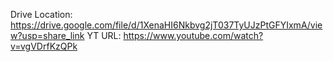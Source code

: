 Drive Location: https://drive.google.com/file/d/1XenaHI6Nkbvg2jT037TyUJzPtGFYIxmA/view?usp=share_link
YT URL: https://www.youtube.com/watch?v=vgVDrfKzQPk
